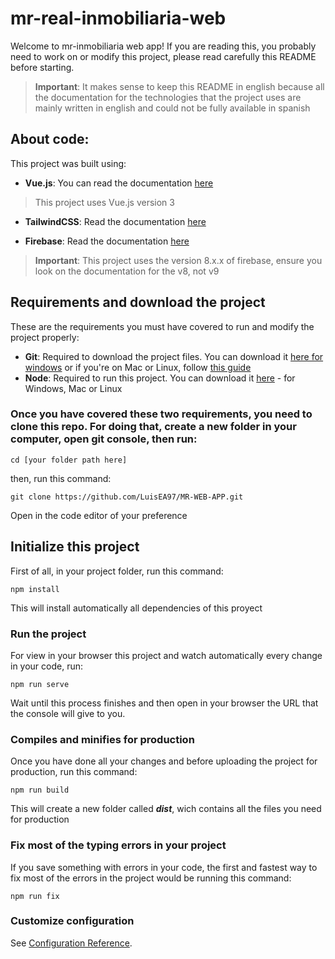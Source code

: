 # mr-real-inmobiliaria-web
Welcome to mr-inmobiliaria web app!
If you are reading this, you probably need to work on or modify this project, please read carefully this README before starting. 

>**Important**: It makes sense to keep this README in english because all the documentation for the technologies that the project uses are mainly written in english and could not be fully available in spanish 

## About code: ##
This project was built using:
* **Vue.js**: You can read the documentation [here](https://v3.vuejs.org/guide/introduction.html)
>This project uses Vue.js version 3

* **TailwindCSS**: Read the documentation [here](https://tailwindcss.com/docs/installation)

* **Firebase**: Read the documentation [here](https://firebase.google.com/docs/web/)
> **Important**: This project uses the version 8.x.x of firebase, ensure you look on the documentation for the v8, not v9
## Requirements and download the project
These are the requirements you must have covered to run and modify the project properly:

* **Git**: Required to download the project files. You can download it [here for windows](https://gitforwindows.org/) or if you're on Mac or Linux, follow [this guide](https://git-scm.com/book/en/v2/Getting-Started-Installing-Git)
* **Node**: Required to run this project. You can download it [here](https://nodejs.org/es/download/) - for Windows, Mac or Linux

### Once you have covered these two requirements, you need to clone this repo. For doing that, create a new folder in your computer, open git console, then run: ###

```
cd [your folder path here]
```
then, run this command: 
```
git clone https://github.com/LuisEA97/MR-WEB-APP.git
```
Open in the code editor of your preference


## Initialize this project

First of all, in your project folder, run this command:
```
npm install
```
This will install automatically all dependencies of this proyect

### Run the project
For view in your browser this project and watch automatically every change in your code, run:
```
npm run serve
```
Wait until this process finishes and then open in your browser the URL that the console will give to you.

### Compiles and minifies for production
Once you have done all your changes and before uploading the project for production, run this command:

```
npm run build
```
This will create a new folder called ***dist***, wich contains all the files you need for production

### Fix most of the typing errors in your project
If you save something with errors in your code, the first and fastest way to fix most of the errors in the project would be running this command:  
```
npm run fix
```

### Customize configuration
See [Configuration Reference](https://cli.vuejs.org/config/).
